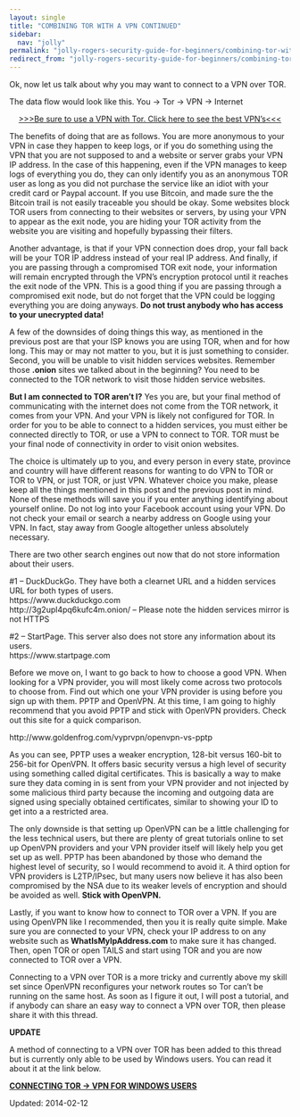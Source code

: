 ```yaml
---
layout: single
title: "COMBINING TOR WITH A VPN CONTINUED"
sidebar:
  nav: "jolly"
permalink: "jolly-rogers-security-guide-for-beginners/combining-tor-with-a-vpn-continued/"
redirect_from: "jolly-rogers-security-guide-for-beginners/combining-tor-with-a-vpn-continued"
---
```




<p>Ok, now let us talk about why you may want to connect to a VPN over TOR.</p>
<p>The data flow would look like this. You -&gt; Tor -&gt; VPN -&gt; Internet</p>
<p style="text-align: center;"><a href="/vpn-comparison-chart/">&gt;&gt;&gt;Be sure to use a VPN with Tor. Click here to see the best VPN’s&lt;&lt;&lt;</a></p>
<p>The benefits of doing that are as follows. You are more anonymous to your VPN in case they happen to keep logs, or if you do something using the VPN that you are not supposed to and a website or server grabs your VPN IP address. In the case of this happening, even if the VPN manages to keep logs of everything you do, they can only identify you as an anonymous TOR user as long as you did not purchase the service like an idiot with your credit card or Paypal account. If you use Bitcoin, and made sure the the Bitcoin trail is not easily traceable you should be okay. Some websites block TOR users from connecting to their websites or servers, by using your VPN to appear as the exit node, you are hiding your TOR activity from the website you are visiting and hopefully bypassing their filters.</p>
<p>Another advantage, is that if your VPN connection does drop, your fall back will be your TOR IP address instead of your real IP address. And finally, if you are passing through a compromised TOR exit node, your information will remain encrypted through the VPN&#8217;s encryption protocol until it reaches the exit node of the VPN. This is a good thing if you are passing through a compromised exit node, but do not forget that the VPN could be logging everything you are doing anyways. <strong>Do not trust anybody who has access to your unecrypted data!</strong></p>
<p>A few of the downsides of doing things this way, as mentioned in the previous post are that your ISP knows you are using TOR, when and for how long. This may or may not matter to you, but it is just something to consider. Second, you will be unable to visit hidden services websites. Remember those <strong>.onion</strong> sites we talked about in the beginning? You need to be connected to the TOR network to visit those hidden service websites.</p>
<p><strong>But I am connected to TOR aren&#8217;t I?</strong> Yes you are, but your final method of communicating with the internet does not come from the TOR network, it comes from your VPN. And your VPN is likely not configured for TOR. In order for you to be able to connect to a hidden services, you must either be connected directly to TOR, or use a VPN to connect to TOR. TOR must be your final node of connectivity in order to visit onion websites.</p>
<p>The choice is ultimately up to you, and every person in every state, province and country will have different reasons for wanting to do VPN to TOR or TOR to VPN, or just TOR, or just VPN. Whatever choice you make, please keep all the things mentioned in this post and the previous post in mind. None of these methods will save you if you enter anything identifying about yourself online. Do not log into your Facebook account using your VPN. Do not check your email or search a nearby address on Google using your VPN. In fact, stay away from Google altogether unless absolutely necessary.</p>
<p>There are two other search engines out now that do not store information about their users.</p>
<p>#1 &#8211; DuckDuckGo. They have both a clearnet URL and a hidden services URL for both types of users.<br />
https://www.duckduckgo.com<br />
http://3g2upl4pq6kufc4m.onion/ &#8211; Please note the hidden services mirror is not HTTPS</p>
<p>#2 &#8211; StartPage. This server also does not store any information about its users.<br />
https://www.startpage.com</p>
<p>Before we move on, I want to go back to how to choose a good VPN. When looking for a VPN provider, you will most likely come across two protocols to choose from. Find out which one your VPN provider is using before you sign up with them. PPTP and OpenVPN. At this time, I am going to highly recommend that you avoid PPTP and stick with OpenVPN providers. Check out this site for a quick comparison.</p>
<p>http://www.goldenfrog.com/vyprvpn/openvpn-vs-pptp</p>
<p>As you can see, PPTP uses a weaker encryption, 128-bit versus 160-bit to 256-bit for OpenVPN. It offers basic security versus a high level of security using something called digital certificates. This is basically a way to make sure they data coming in is sent from your VPN provider and not injected by some malicious third party because the incoming and outgoing data are signed using specially obtained certificates, similar to showing your ID to get into a a restricted area.</p>
<p>The only downside is that setting up OpenVPN can be a little challenging for the less technical users, but there are plenty of great tutorials online to set up OpenVPN providers and your VPN provider itself will likely help you get set up as well. PPTP has been abandoned by those who demand the highest level of security, so I would recommend to avoid it. A third option for VPN providers is L2TP/IPsec, but many users now believe it has also been compromised by the NSA due to its weaker levels of encryption and should be avoided as well. <strong>Stick with OpenVPN.</strong></p>
<p>Lastly, if you want to know how to connect to TOR over a VPN. If you are using OpenVPN like I recommended, then you it is really quite simple. Make sure you are connected to your VPN, check your IP address to on any website such as <strong>WhatIsMyIpAddress.com</strong> to make sure it has changed. Then, open TOR or open TAILS and start using TOR and you are now connected to TOR over a VPN.</p>
<p>Connecting to a VPN over TOR is a more tricky and currently above my skill set since OpenVPN reconfigures your network routes so Tor can&#8217;t be running on the same host. As soon as I figure it out, I will post a tutorial, and if anybody can share an easy way to connect a VPN over TOR, then please share it with this thread.</p>
<p><strong>UPDATE</strong></p>
<p>A method of connecting to a VPN over TOR has been added to this thread but is currently only able to be used by Windows users. You can read it about it at the link below.</p>
<p><a href="/jolly-rogers-security-guide-for-beginners/connecting-tor-vpn-for-windows-users/"><strong>CONNECTING TOR -&gt; VPN FOR WINDOWS USERS</strong></a></p>



Updated: 2014-02-12</span>



